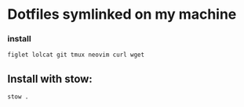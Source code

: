 # Dotfiles symlinked on my machine
### install
```
figlet lolcat git tmux neovim curl wget 
```

## Install with stow:

```
stow .
```
